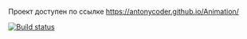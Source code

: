 
Проект доступен по ссылке https://antonycoder.github.io/Animation/ 

[![Build status](https://ci.appveyor.com/api/projects/status/ive69m7ouw6cyeqd?svg=true)](https://ci.appveyor.com/project/AntonyCoder/animation)

